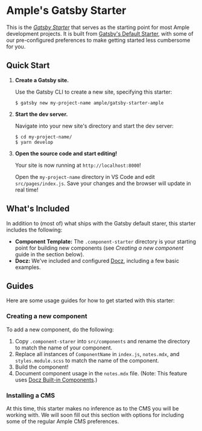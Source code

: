 # Ample's Gatsby Starter

This is the [_Gatsby Starter_](https://www.gatsbyjs.org/docs/creating-a-starter/) that serves as the starting point for most Ample development projects. It is built from [Gatsby's Default Starter](https://github.com/gatsbyjs/gatsby-starter-default), with some of our pre-configured preferences to make getting started less cumbersome for you.

## Quick Start

1.  **Create a Gatsby site.**

    Use the Gatsby CLI to create a new site, specifying this starter:

        $ gatsby new my-project-name ample/gatsby-starter-ample

2.  **Start the dev server.**

    Navigate into your new site's directory and start the dev server:

        $ cd my-project-name/
        $ yarn develop

3.  **Open the source code and start editing!**

    Your site is now running at `http://localhost:8000`!

    Open the `my-project-name` directory in VS Code and edit `src/pages/index.js`. Save your changes and the browser will update in real time!

## What's Included

In addition to (most of) what ships with the Gatsby default starer, this starter includes the following:

- **Component Template:** The `.component-starter` directory is your starting point for building new components (see _Creating a new component_ guide in the section below).
- **Docz:** We've included and configured [Docz](https://www.docz.site), including a few basic examples.

## Guides

Here are some usage guides for how to get started with this starter:

### Creating a new component

To add a new component, do the following:

1. Copy `.component-starer` into `src/components` and rename the directory to match the name of your component.
2. Replace all instances of `ComponentName` in `index.js`, `notes.mdx`, and `styles.module.scss` to match the name of the component.
3. Build the component!
4. Document component usage in the `notes.mdx` file. (Note: This feature uses [Docz Built-in Components](https://www.docz.site/docs/built-in-components).)

### Installing a CMS

At this time, this starter makes no inference as to the CMS you will be working with. We will soon fill out this section with options for including some of the regular Ample CMS preferences.
